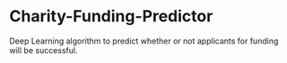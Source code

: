 # Charity-Funding-Predictor
Deep Learning algorithm to predict whether or not applicants for funding will be successful.
